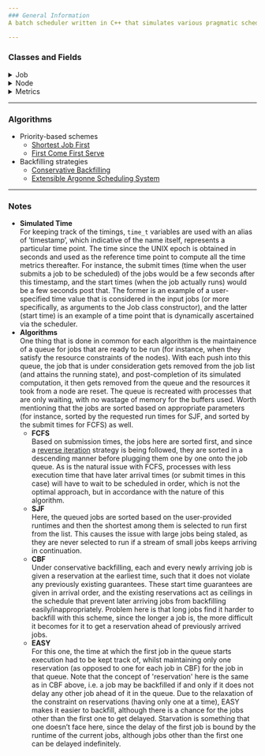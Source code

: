 ```yaml
---
### General Information
A batch scheduler written in C++ that simulates various pragmatic scheduling algorithms for compute clusters and supercomputers, keeping track of parallel job schedules and compute-node usage (with jobs in the standard workload format provided as input, apart from configurable nodes).

---
```

### Classes and Fields 
<details> <summary> Job </summary> 
Includes appropriate parameters for a particular job:
  
| Field | Representation |
|:--- | :--- |
| jobNum | Unique identifier for a job |
| nodeID | Node at which the job is running (multiple jobs can have the same ID) |
| stretch | The slowdown, given by the ratio in between a job’s wait time plus actual run time and just the latter |
| waitTime | Difference between start and submit times for a job |
| stopTime | Sum of the start true run times for a job |
| jobStatus | Current state of the job (default is wait mode) |
| startTime | Time the job actually starts running on CPU(s) |
| usedCPUs | Number of cores actually used by a job |
| submitTime | Time the job was submitted by the user |
| usedMemory | Memory actually used by a job |
| trueRunTime | Duration that represents the actual run time for a job (generated statically when creating a job to simulate the amount of time actually needed) |
| requestedCPUs | Requested number of CPU cores |
| turnAroundTime | The difference in between the completion time of the job and the submit time |
| requestedMemory | Memory requested by a job (in GiB) |
| requestedRunTime | User requested (on job creation) job run time |

Fields are set with reference to the standard parallel workload format: https://www.cs.huji.ac.il/labs/parallel/workload/swf.html 
</details>  
  
<details> <summary> Node </summary>   
The parameters here are primarily subjected towards the resources related to a node:
  
| Field | Representation |
|:--- | :--- |
| nodeID | Unique identifier for a node |
| coreCount | The total amount of cores available in the node |
| coresAllocated | Cores used by a job (constrained by above parameters) |
| memoryAmount | The total memory available in the node (in GiB) |
| memoryAllocated | Memory used by a job (constrained by above parameters) |

</details> 
  
<details> <summary> Metrics </summary>   
The variables here are tied to the measures that are ordinally collected to comprehensively portray information for all runs of the scheduler:
  
| Field | Representation |
|:--- | :--- |
| algorithm | The scheduling algorithm that was run (based on user specification) |
| averageWait | The average waiting time for a job |
| longestWait | The longest waiting time reported by a job |
| maxStretch | The maximum stretch observed by a job |
| totalStretch | The total stretch (sum) across all jobs |
| totalWaitSum | Sum of the waiting times across all jobs |
| totalJobsRun | The count of how many jobs were actually run (used to compute the average metrics, as this tends to be the divisor) |
| maxCPUsUsed | The maximum number of CPU cores that have been used simultaneously at a point of time |
| totalCPUsUsed | The total number of CPU cores that have been actually used |
| averageStretch | The average stretch for a job |
| maxMemoryUsed | The maximum amount of memory used at a particular instance of time |
| totalMemoryUsed | The total memory used across all jobs |
| averageCPUsUsed | Number of CPU cores used simultaneously (calculated from the utilization at the time each new job starts) on average |
| totalCPUsRequired | CPU core count that has been requested in total |
| maxTurnAroundTime | The maximum slowdown as experienced by a job |
| totalturnAroundTime | The total slowdown across all jobs |
| averageMemoryUsed | The average amount of memory used at an instance of time |
| averageturnAroundTime | The average slowdown for a job |

</details> 
  
---  
### Algorithms
- Priority-based schemes
    - [Shortest Job First](https://github.com/Anirban166/Zephyr/blob/main/Source/Algorithms/SJF.cpp)
    - [First Come First Serve](https://github.com/Anirban166/Zephyr/blob/main/Source/Algorithms/FCFS.cpp)
- Backfilling strategies    
    - [Conservative Backfilling](https://github.com/Anirban166/Zephyr/blob/main/Source/Algorithms/CBF.cpp)
    - [Extensible Argonne Scheduling System](https://github.com/Anirban166/Zephyr/blob/main/Source/Algorithms/EASY.cpp)

---
### Notes

- **Simulated Time** <br>
For keeping track of the timings, `time_t` variables are used with an alias of ’timestamp’, which indicative of the name itself, represents a particular time point. The time since the UNIX epoch is obtained in seconds and used as the reference time point to compute all the time metrics thereafter. For instance, the submit times (time when the user submits a job to be scheduled) of the jobs would be a few seconds after this timestamp, and the start times (when the job actually runs) would be a few seconds post that. The former is an example of a user-specified time value that is considered in the input jobs (or more specifically, as arguments to the Job class
constructor), and the latter (start time) is an example of a time point that is dynamically ascertained via the scheduler.
- **Algorithms** <br>
One thing that is done in common for each algorithm is the maintainence of a queue for jobs that are ready to be run (for instance, when they satisfy the resource constraints of the nodes). With each push into this queue, the job that is under consideration gets removed from the job list (and attains the running state), and post-completion of its simulated computation, it then gets removed from the queue and the resources it took from a node are reset. The queue is recreated with processes that are only waiting, with no wastage of memory for the buffers used. Worth mentioning that the jobs are sorted based on appropriate parameters (for instance, sorted by the requested run times for SJF, and sorted by the submit times for FCFS) as well.
    - **FCFS** <br>
     Based on submission times, the jobs here are sorted first, and since a [reverse iteration](https://github.com/Anirban166/Zephyr/blob/4eebdc08a3e9f3c9a69fd5706fa00b5dda18ca86/Source/batchScheduler.h#L157) strategy is being followed, they are sorted in a descending manner before plugging them one by one onto the job queue. As is the natural issue with FCFS, processes with less execution time that have later arrival times (or submit times in this case) will have to wait to be scheduled in order, which is not the optimal approach, but in accordance with the nature of this algorithm.
    - **SJF** <br> 
    Here, the queued jobs are sorted based on the user-provided runtimes and then the shortest among them is selected to run first from the list. This causes the issue with large jobs being staled, as they are never selected to run if a stream of small jobs keeps arriving in continuation.
    - **CBF** <br>
    Under conservative backfilling, each and every newly arriving job is given a reservation at the earliest time, such that it does not violate any previously existing guarantees. These start time guarantees are given in arrival order, and the existing reservations act as ceilings in the schedule that prevent later arriving jobs from backfilling easily/inappropriately. Problem here is that long jobs find it harder to backfill with this scheme, since the longer a job is, the more difficult it becomes for it to get a reservation ahead of previously arrived jobs.
    - **EASY** <br>
     For this one, the time at which the first job in the queue starts execution had to be kept track of, whilst maintaining only one reservation (as opposed to one for each job in CBF) for the job in that queue. Note that the concept of 'reservation' here is the same as in CBF above, i.e. a job may be backfilled if and only if it does not delay any other job ahead of it in the queue. Due to the relaxation of the constraint on reservations (having only one at a time), EASY makes it easier to backfill, although there is a chance for the jobs other than the first one to get delayed. Starvation is something that one doesn’t face here, since the delay of the first job is bound by the runtime of the current jobs, although jobs other than the first one can be delayed indefinitely.
